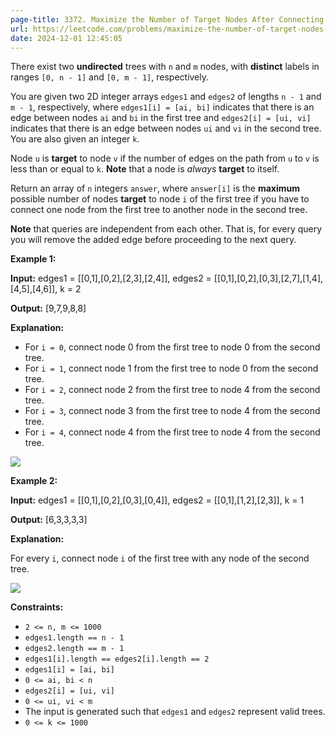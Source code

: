 ```yaml
---
page-title: 3372. Maximize the Number of Target Nodes After Connecting Trees I
url: https://leetcode.com/problems/maximize-the-number-of-target-nodes-after-connecting-trees-i/description/
date: 2024-12-01 12:45:05
---
```

There exist two **undirected** trees with `n` and `m` nodes, with **distinct** labels in ranges `[0, n - 1]` and `[0, m - 1]`, respectively.

You are given two 2D integer arrays `edges1` and `edges2` of lengths `n - 1` and `m - 1`, respectively, where `edges1[i] = [ai, bi]` indicates that there is an edge between nodes `ai` and `bi` in the first tree and `edges2[i] = [ui, vi]` indicates that there is an edge between nodes `ui` and `vi` in the second tree. You are also given an integer `k`.

Node `u` is **target** to node `v` if the number of edges on the path from `u` to `v` is less than or equal to `k`. **Note** that a node is *always* **target** to itself.

Return an array of `n` integers `answer`, where `answer[i]` is the **maximum** possible number of nodes **target** to node `i` of the first tree if you have to connect one node from the first tree to another node in the second tree.

**Note** that queries are independent from each other. That is, for every query you will remove the added edge before proceeding to the next query.

**Example 1:**

**Input:** edges1 = \[\[0,1\],\[0,2\],\[2,3\],\[2,4\]\], edges2 = \[\[0,1\],\[0,2\],\[0,3\],\[2,7\],\[1,4\],\[4,5\],\[4,6\]\], k = 2

**Output:** \[9,7,9,8,8\]

**Explanation:**

-   For `i = 0`, connect node 0 from the first tree to node 0 from the second tree.
-   For `i = 1`, connect node 1 from the first tree to node 0 from the second tree.
-   For `i = 2`, connect node 2 from the first tree to node 4 from the second tree.
-   For `i = 3`, connect node 3 from the first tree to node 4 from the second tree.
-   For `i = 4`, connect node 4 from the first tree to node 4 from the second tree.

![](https://assets.leetcode.com/uploads/2024/09/24/3982-1.png)

**Example 2:**

**Input:** edges1 = \[\[0,1\],\[0,2\],\[0,3\],\[0,4\]\], edges2 = \[\[0,1\],\[1,2\],\[2,3\]\], k = 1

**Output:** \[6,3,3,3,3\]

**Explanation:**

For every `i`, connect node `i` of the first tree with any node of the second tree.

![](https://assets.leetcode.com/uploads/2024/09/24/3928-2.png)

**Constraints:**

-   `2 <= n, m <= 1000`
-   `edges1.length == n - 1`
-   `edges2.length == m - 1`
-   `edges1[i].length == edges2[i].length == 2`
-   `edges1[i] = [ai, bi]`
-   `0 <= ai, bi < n`
-   `edges2[i] = [ui, vi]`
-   `0 <= ui, vi < m`
-   The input is generated such that `edges1` and `edges2` represent valid trees.
-   `0 <= k <= 1000`